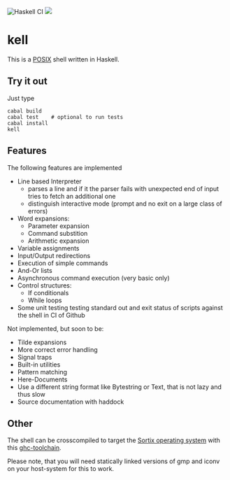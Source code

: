 ![Haskell CI](https://github.com/MartinErhardt/kell/actions/workflows/haskell.yml/badge.svg)
[![][license img]][license] 

# kell
This is a [POSIX](https://pubs.opengroup.org/onlinepubs/9699919799/utilities/V3_chap02.html) shell written in Haskell.
## Try it out
Just type
```
cabal build
cabal test    # optional to run tests
cabal install
kell
```
## Features
The following features are implemented
- Line based Interpreter
  - parses a line and if it the parser fails with unexpected end of input tries to fetch an additional one
  - distinguish interactive mode (prompt and no exit on a large class of errors)
- Word expansions:
  - Parameter expansion
  - Command substition
  - Arithmetic expansion
- Variable assignments
- Input/Output redirections
- Execution of simple commands
- And-Or lists
- Asynchronous command execution (very basic only)
- Control structures:
  - If conditionals
  - While loops
- Some unit testing testing standard out and exit status of scripts against the shell in CI of Github

Not implemented, but soon to be:
- Tilde expansions
- More correct error handling
- Signal traps
- Built-in utilities
- Pattern matching
- Here-Documents
- Use a different string format like Bytestring or Text, that is not lazy and thus slow
- Source documentation with haddock

## Other
The shell can be crosscompiled to target the [Sortix operating system](https://sortix.org/) with this [ghc-toolchain](https://github.com/MartinErhardt/sortix-cross-ghc).

Please note, that you will need statically linked versions of gmp and iconv on your host-system for this to work.

[license]: LICENSE
[license img]: https://img.shields.io/badge/License-Apache%202-blue.svg
